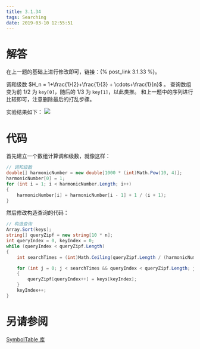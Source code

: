 ```yaml
---
title: 3.1.34
tags: Searching
date: 2019-03-10 12:55:51
---
```


# 解答

在上一题的基础上进行修改即可，链接：{% post_link 3.1.33 %}。

调和级数 $H_n = 1+\frac{1}{2}+\frac{1}{3} + \cdots+\frac{1}{n}$ 。
查询数组变为前 1/2 为 `key[0]`，随后的 1/3 为 `key[1]`，以此类推。
和上一题中的序列进行比较即可，注意删除最后的打乱步骤。

实验结果如下：
![](./1.png)


# 代码

首先建立一个数组计算调和级数，就像这样：

```csharp
// 调和级数
double[] harmonicNumber = new double[1000 * (int)Math.Pow(10, 4)];
harmonicNumber[0] = 1;
for (int i = 1; i < harmonicNumber.Length; i++)
{
    harmonicNumber[i] = harmonicNumber[i - 1] + 1 / (i + 1);
}
```

然后修改构造查询的代码：

```csharp
// 构造查询
Array.Sort(keys);
string[] queryZipf = new string[10 * n];
int queryIndex = 0, keyIndex = 0;
while (queryIndex < queryZipf.Length)
{
    int searchTimes = (int)Math.Ceiling(queryZipf.Length / (harmonicNumber[keyIndex + 1] * (i + 1)));

    for (int j = 0; j < searchTimes && queryIndex < queryZipf.Length; j++)
    {
        queryZipf[queryIndex++] = keys[keyIndex];
    }
    keyIndex++;
}
```

# 另请参阅

[SymbolTable 库](https://github.com/ikesnowy/Algorithms-4th-Edition-in-Csharp/tree/master/3%20Searching/3.1/SymbolTable)

